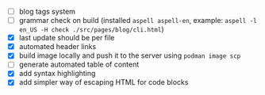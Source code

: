 - [ ] blog tags system
- [ ] grammar check on build (installed `aspell aspell-en`, example: `aspell -l en_US -H check ./src/pages/blog/cli.html`)
- [x] last update should be per file
- [x] automated header links
- [x] build image locally and push it to the server using `podman image scp`
- [ ] generate automated table of content
- [x] add syntax highlighting
- [x] add simpler way of escaping HTML for code blocks